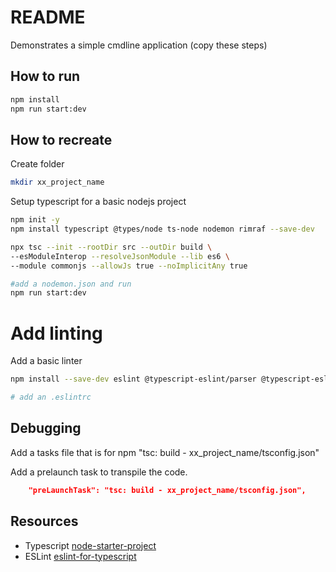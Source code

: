 # README
Demonstrates a simple cmdline application (copy these steps)  

## How to run
```sh
npm install
npm run start:dev
```

## How to recreate
Create folder  
```sh
mkdir xx_project_name
```

Setup typescript for a basic nodejs project
```sh
npm init -y   
npm install typescript @types/node ts-node nodemon rimraf --save-dev  

npx tsc --init --rootDir src --outDir build \
--esModuleInterop --resolveJsonModule --lib es6 \
--module commonjs --allowJs true --noImplicitAny true
```

```sh
#add a nodemon.json and run
npm run start:dev
```

# Add linting 
Add a basic linter

```sh
npm install --save-dev eslint @typescript-eslint/parser @typescript-eslint/eslint-plugin

# add an .eslintrc
```

## Debugging 
Add a tasks file that is for npm "tsc: build - xx_project_name/tsconfig.json"  

Add a prelaunch task to transpile the code.  
```json
    "preLaunchTask": "tsc: build - xx_project_name/tsconfig.json",
```

## Resources
* Typescript [node-starter-project](https://khalilstemmler.com/blogs/typescript/node-starter-project/)
* ESLint [eslint-for-typescript](https://khalilstemmler.com/blogs/typescript/eslint-for-typescript/)  